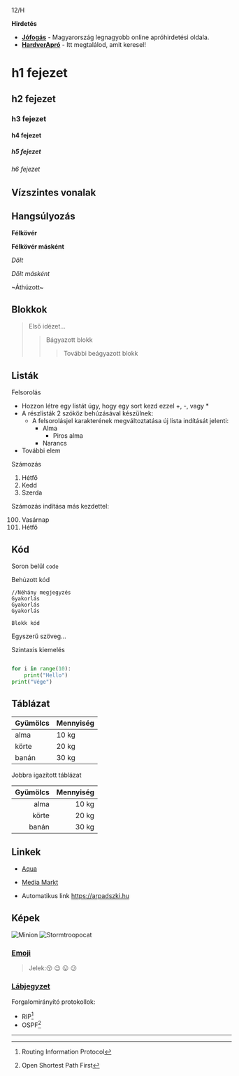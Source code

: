 12/H

__Hirdetés__

- __[Jófogás](https://jofogas.hu/)__ - Magyarország legnagyobb online apróhirdetési oldala.
- __[HardverApró](https://harverapro.hu/)__ - Itt megtalálod, amit keresel!


# h1 fejezet
## h2 fejezet
### h3 fejezet
#### h4 fejezet
##### h5 fejezet
###### h6 fejezet


## Vízszintes vonalak


## Hangsúlyozás

**Félkövér**

__Félkövér másként__

*Dőlt*

_Dőlt másként_

~Áthúzott~


## Blokkok


>Első idézet...
>>Bágyazott blokk
>>>További beágyazott blokk


## Listák

Felsorolás

- Hozzon létre egy listát úgy, hogy egy sort kezd ezzel +, -, vagy *
- A részlisták 2 szóköz behúzásával készülnek:
    - A felsorolásjel karakterének megváltoztatása új lista indítását jelenti:
        - Alma
            - Piros alma
        - Narancs
- További elem

Számozás

 1. Hétfő
 2. Kedd
 3. Szerda



Számozás indítása más kezdettel:

100. Vasárnap
101. Hétfő


## Kód

Soron belül `code`

Behúzott kód
```
//Néhány megjegyzés
Gyakorlás
Gyakorlás
Gyakorlás
```
```
Blokk kód
```

Egyszerű szöveg...


Szintaxis kiemelés
```python

for i in range(10):
    print("Hello")
print("Vége")
```

## Táblázat

|Gyümölcs | Mennyiség|
|---------|----------|
|alma |10 kg|    
|körte |20 kg|    
|banán |30 kg|    

Jobbra igazított táblázat

|Gyümölcs | Mennyiség|
|---------:|----------:|
|alma |10 kg|    
|körte |20 kg|    
|banán |30 kg|   


## Linkek

- [Aqua](http://aqua.hu)

- [Media Markt](http://mediamarkt.hu/ "MediaMarkt Magyarország")

- Automatikus link https://arpadszki.hu


## Képek

![Minion](https://octodex.github.com/images/minion.png)
![Stormtroopocat](https://octodex.github.com/images/stormtroopocat.jpg "The Stormtroopocat")


### [Emoji](https://github.com/markdown-it/markdown-it-emoji)

>Jelek::kissing_closed_eyes: :wink: :stuck_out_tongue: :confused:


### [Lábjegyzet](https://github.com/markdown-it/markdown-it-footnote)
Forgalomirányító protokollok:  
- RIP[^1]
- OSPF[^2]
-----------------
[^1]: Routing Information Protocol

[^2]: Open Shortest Path First